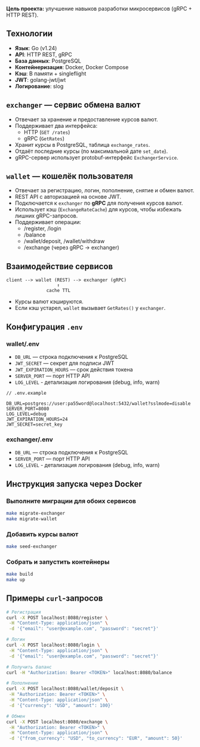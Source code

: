 **Цель проекта:** улучшение навыков разработки микросервисов (gRPC + HTTP REST).

## Технологии

- **Язык**: Go (v1.24)
- **API**: HTTP REST, gRPC
- **База данных**: PostgreSQL
- **Контейнеризация**: Docker, Docker Compose
- **Кэш**: В памяти + singleflight
- **JWT**: golang-jwt/jwt
- **Логирование**: slog

## `exchanger` — сервис обмена валют

- Отвечает за хранение и предоставление курсов валют.
- Поддерживает два интерфейса:
    - HTTP (`GET /rates`)
    - gRPC (`GetRates`)
- Хранит курсы в PostgreSQL, таблица `exchange_rates`.
- Отдаёт последние курсы (по максимальной дате `set_date`).
- gRPC-сервер использует protobuf-интерфейс `ExchangerService`.

## `wallet` — кошелёк пользователя

- Отвечает за регистрацию, логин, пополнение, снятие и обмен валют.
- REST API с авторизацией на основе JWT.
- Подключается к `exchanger` по **gRPC** для получения курсов валют.
- Использует кэш (`ExchangeRateCache`) для курсов, чтобы избежать лишних gRPC-запросов.
- Поддерживает операции:
    - /register, /login
    - /balance
    - /wallet/deposit, /wallet/withdraw
    - /exchange (через gRPC -> exchanger)

## Взаимодействие сервисов

```
client --> wallet (REST) --> exchanger (gRPC)
                   ↑
               cache TTL
```

- Курсы валют кэшируются.
- Если кэш устарел, `wallet` вызывает `GetRates()` у `exchanger`.

## Конфигурация `.env`

### wallet/.env

- `DB_URL` — строка подключения к PostgreSQL
- `JWT_SECRET` — секрет для подписи JWT
- `JWT_EXPIRATION_HOURS` — срок действия токена
- `SERVER_PORT` — порт HTTP API
- `LOG_LEVEL` - детализация логирования (debug, info, warn)

```
// .env.example

DB_URL=postgres://user:pa55word@localhost:5432/wallet?sslmode=disable
SERVER_PORT=8080
LOG_LEVEL=debug
JWT_EXPIRATION_HOURS=24
JWT_SECRET=secret_key
```
### exchanger/.env

- `DB_URL` — строка подключения к PostgreSQL
- `SERVER_PORT` — порт HTTP API
- `LOG_LEVEL` - детализация логирования (debug, info, warn)

## Инструкция запуска через Docker

### Выполните миграции для обоих сервисов

```bash
make migrate-exchanger
make migrate-wallet
```

### Добавить курсы валют

```bash
make seed-exchanger
```

### Собрать и запустить контейнеры

```bash
make build
make up
```

## Примеры `curl`-запросов

```bash
# Регистрация
curl -X POST localhost:8080/register \
 -H "Content-Type: application/json" \
 -d '{"email": "user@example.com", "password": "secret"}'

# Логин
curl -X POST localhost:8080/login \
 -H "Content-Type: application/json" \
 -d '{"email": "user@example.com", "password": "secret"}'

# Получить баланс
curl -H "Authorization: Bearer <TOKEN>" localhost:8080/balance

# Пополнение
curl -X POST localhost:8080/wallet/deposit \
 -H "Authorization: Bearer <TOKEN>" \
 -H "Content-Type: application/json" \
 -d '{"currency": "USD", "amount": 100}'

# Обмен
curl -X POST localhost:8080/exchange \
 -H "Authorization: Bearer <TOKEN>" \
 -H "Content-Type: application/json" \
 -d '{"from_currency": "USD", "to_currency": "EUR", "amount": 50}'
```

